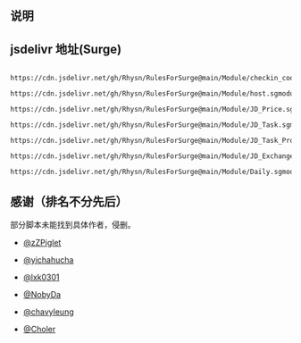 ## 说明


## jsdelivr 地址(Surge)

```properties

https://cdn.jsdelivr.net/gh/Rhysn/RulesForSurge@main/Module/checkin_cookies.sgmodule

https://cdn.jsdelivr.net/gh/Rhysn/RulesForSurge@main/Module/host.sgmodule

https://cdn.jsdelivr.net/gh/Rhysn/RulesForSurge@main/Module/JD_Price.sgmodule

https://cdn.jsdelivr.net/gh/Rhysn/RulesForSurge@main/Module/JD_Task.sgmodule

https://cdn.jsdelivr.net/gh/Rhysn/RulesForSurge@main/Module/JD_Task_Promotion.sgmodule

https://cdn.jsdelivr.net/gh/Rhysn/RulesForSurge@main/Module/JD_Exchange.sgmodule

https://cdn.jsdelivr.net/gh/Rhysn/RulesForSurge@main/Module/Daily.sgmodule

```

## 感谢（排名不分先后）

部分脚本未能找到具体作者，侵删。

* [@zZPiglet](https://github.com/zZPiglet)

* [@yichahucha](https://github.com/yichahucha)

* [@lxk0301](https://github.com/lxk0301)

* [@NobyDa](https://github.com/NobyDa)

* [@chavyleung](https://github.com/chavyleung)

* [@Choler](https://github.com/Choler)

